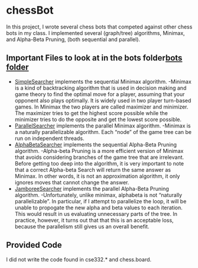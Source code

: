 # chessBot

In this project, I wrote several chess bots that competed against other chess bots in my class. I implemented several (graph/tree) algorithms,  Minimax, and Alpha-Beta Pruning, (both sequential and parallel).

## Important Files to look at in the bots folder[bots folder](https://github.com/alexismacaskilll/chessBot/blob/master/src/chess/bots)

- [SimpleSearcher](https://github.com/alexismacaskilll/chessBot/blob/master/src/chess/bots/SimpleSearcher.java) implements the sequential Minimax algorithm. 
      -Minimax is a kind of backtracking algorithm that is used in decision making and game theory to find the optimal move for a player, assuming that your opponent also plays optimally. It is widely used in two player turn-based games. In Minimax the two players are called maximizer and minimizer. The maximizer tries to get the highest score possible while the minimizer tries to do the opposite and get the lowest score possible.
- [ParallelSearcher](https://github.com/alexismacaskilll/chessBot/blob/master/src/chess/bots/ParallelSearcher.java) implements the parallel Minimax algorithm.
      -Minimax is a naturally parallelizable algorithm. Each “node” of the game tree can be run on independent threads. 
- [AlphaBetaSearcher](https://github.com/alexismacaskilll/chessBot/blob/master/src/chess/bots/AlphaBetaSearcher.java) implements the sequential Alpha-Beta Pruning algorithm. 
      -Alpha-beta Pruning is a more efficient version of Minimax that avoids considering branches of the game tree that are irrelevant. Before getting too deep into the algorithm, it is very important to note that a correct Alpha-beta Search will return the same answer as Minimax. In other words, it is not an approximation algorithm, it only ignores moves that cannot change the answer.
- [JamboreeSearcher](https://github.com/alexismacaskilll/chessBot/blob/master/src/chess/bots/JamboreeSearcher.java) implements the parallel Alpha-Beta Pruning algorithm.
      -Unfortunately, unlike minimax, alphabeta is not “naturally parallelizable”. In particular, if I attempt to parallelize the loop, it will be unable to propogate the new alpha and beta values to each iteration. This would result in us evaluating unnecessary parts of the tree. In practice, however, it turns out that that this is an acceptable loss, because the parallelism still gives us an overall benefit.

## Provided Code

I did not write the code found in cse332.* and chess.board.

